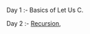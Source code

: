 Day 1 :- Basics of Let Us C.

Day 2 :- [Recursion](https://github.com/cleanhand/phase-1-SWAPNIL-7-MSD/blob/main/recursion.md), 
